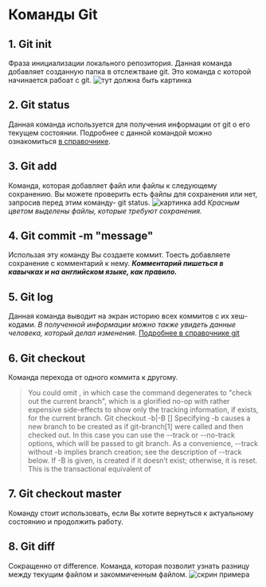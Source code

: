 # Команды Git #
## 1. Git init ##

Фраза инициализации локального репозитория. Данная команда добавляет созданную папка в отслежтваие git. Это команда с которой начинается рабоат с git.
![тут должна быть картинка](gitinit.png)
## 2. Git status ##
Данная команда используется для получения информации от git о его текущем состоянии. Подробнее с данной командой можно ознакомиться [в справочнике](https://git-scm.com/docs/git-status).

## 3. Git add ##
Команда, которая добавляет файл или файлы к следующему сохранению. Вы можете проверить есть файлы для сохранения или нет, запросив перед этим команду- git status. 
![картинка add](gitadd.png)
*Красным цветом выделены файлы, которые требуют сохранения.* 
## 4. Git commit -m "message" ## 
Использая эту команду Вы создаете коммит. Тоесть добавляете сохранение с комментарий к нему. ***Комментарий пишеться в кавычках и на английском языке, как правило.***

## 5. Git log ##
Данная команда выводит на экран историю всех коммитов с их хеш-кодами. *В полученной информации можно также увидеть данные человека, который делал изменения*. [Подробнее в справочнике git](https://git-scm.com/docs/git-log)

## 6. Git checkout ##

Команда перехода от одного коммита к другому. 
>You could omit <branch>, in which case the command degenerates to "check out the current branch", which is a glorified no-op with rather expensive side-effects to show only the tracking information, if exists, for the current branch. 
Git checkout -b|-B <new-branch> [<start-point>]
Specifying -b causes a new branch to be created as if git-branch[1] were called and then checked out. In this case you can use the --track or --no-track options, which will be passed to git branch. As a convenience, --track without -b implies branch creation; see the description of --track below.
If -B is given, <new-branch> is created if it doesn’t exist; otherwise, it is reset. This is the transactional equivalent of
## 7. Git checkout master ##
Команду стоит использовать, если Вы хотите вернуться к актуальному состоянию  и продолжить работу. 
## 8. Git diff ##
Сокращенно от difference. Команда, которая позволит узнать разницу между текущим файлом и закоммиченным файлом. 
![скрин примера](gitdiff.png)
